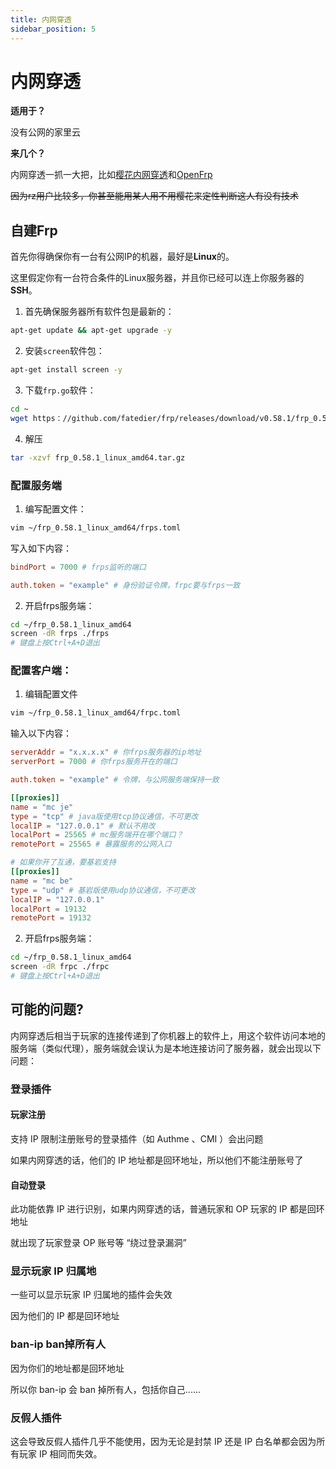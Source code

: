 ```yaml
---
title: 内网穿透
sidebar_position: 5
---
```


# 内网穿透

**适用于？**

没有公网的家里云

**来几个？**

内网穿透一抓一大把，比如[樱花内网穿透](https://www.natfrp.com/)和[OpenFrp](https://www.openfrp.net/)

~~因为rz用户比较多，你甚至能用某人用不用樱花来定性判断这人有没有技术~~

## 自建Frp

首先你得确保你有一台有公网IP的机器，最好是**Linux**的。

这里假定你有一台符合条件的Linux服务器，并且你已经可以连上你服务器的**SSH**。


1. 首先确保服务器所有软件包是最新的：

```bash
apt-get update && apt-get upgrade -y
```

2. 安装`screen`软件包：

```bash
apt-get install screen -y
```

3. 下载`frp.go`软件：

```bash
cd ~
wget https：//github.com/fatedier/frp/releases/download/v0.58.1/frp_0.58.1_linux_amd64.tar.gz
```

4. 解压

```bash
tar -xzvf frp_0.58.1_linux_amd64.tar.gz
```

### 配置服务端

1. 编写配置文件：
```bash
vim ~/frp_0.58.1_linux_amd64/frps.toml
```
写入如下内容：
```toml
bindPort = 7000 # frps监听的端口

auth.token = "example" # 身份验证令牌，frpc要与frps一致
```

2. 开启frps服务端：

```bash
cd ~/frp_0.58.1_linux_amd64
screen -dR frps ./frps
# 键盘上按Ctrl+A+D退出
```

### 配置客户端：

1. 编辑配置文件
```bash
vim ~/frp_0.58.1_linux_amd64/frpc.toml
```
输入以下内容：
```toml
serverAddr = "x.x.x.x" # 你frps服务器的ip地址
serverPort = 7000 # 你frps服务开在的端口

auth.token = "example" # 令牌，与公网服务端保持一致

[[proxies]]
name = "mc je"
type = "tcp" # java版使用tcp协议通信，不可更改
localIP = "127.0.0.1" # 默认不用改
localPort = 25565 # mc服务端开在哪个端口？
remotePort = 25565 # 暴露服务的公网入口

# 如果你开了互通，要基岩支持
[[proxies]]
name = "mc be"
type = "udp" # 基岩版使用udp协议通信，不可更改
localIP = "127.0.0.1"
localPort = 19132
remotePort = 19132
```

2. 开启frps服务端：

```bash
cd ~/frp_0.58.1_linux_amd64
screen -dR frpc ./frpc
# 键盘上按Ctrl+A+D退出
```


## 可能的问题?

内网穿透后相当于玩家的连接传递到了你机器上的软件上，用这个软件访问本地的服务端（类似代理），服务端就会误认为是本地连接访问了服务器，就会出现以下问题：

### 登录插件

#### 玩家注册

支持 IP 限制注册账号的登录插件（如 Authme 、CMI ）会出问题

如果内网穿透的话，他们的 IP 地址都是回环地址，所以他们不能注册账号了

#### 自动登录

此功能依靠 IP 进行识别，如果内网穿透的话，普通玩家和 OP 玩家的 IP 都是回环地址

就出现了玩家登录 OP 账号等 “绕过登录漏洞”

### 显示玩家 IP 归属地

一些可以显示玩家 IP 归属地的插件会失效

因为他们的 IP 都是回环地址

### ban-ip ban掉所有人

因为你们的地址都是回环地址

所以你 ban-ip 会 ban 掉所有人，包括你自己......

### 反假人插件

这会导致反假人插件几乎不能使用，因为无论是封禁 IP 还是 IP 白名单都会因为所有玩家 IP 相同而失效。